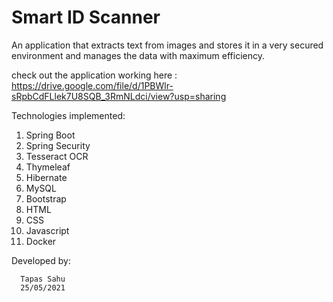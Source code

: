 
<h1>Smart ID Scanner</h1>

An application that extracts text from images and stores it in a very secured environment and manages the data with maximum efficiency.

check out the application working here :
https://drive.google.com/file/d/1PBWlr-sRpbCdFLlek7U8SQB_3RmNLdci/view?usp=sharing

Technologies implemented:
  1. Spring Boot
  2. Spring Security
  3. Tesseract OCR
  4. Thymeleaf
  5. Hibernate
  6. MySQL
  7. Bootstrap
  8. HTML
  9. CSS
  10. Javascript
  11. Docker
  
  
   Developed by:
    
      Tapas Sahu
      25/05/2021
